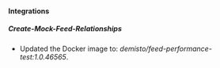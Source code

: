 #### Integrations
##### Create-Mock-Feed-Relationships
- Updated the Docker image to: *demisto/feed-performance-test:1.0.46565*.
